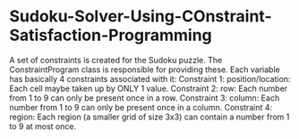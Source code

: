 # Sudoku-Solver-Using-COnstraint-Satisfaction-Programming
A set of constraints is created for the Sudoku puzzle. The ConstraintProgram class is responsible for providing these. Each variable has basically 4 constraints associated with it:  Constraint 1: position/location:  Each cell maybe taken up by ONLY 1 value.  Constraint 2: row:  Each number from 1 to 9 can only be present once in a row.  Constraint 3: column:  Each number from 1 to 9 can only be present once in a column.  Constraint 4: region:  Each region (a smaller grid of size 3x3) can contain a number from 1 to 9 at most once. 
